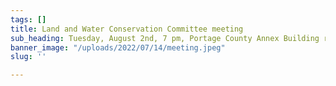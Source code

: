 ```yaml
---
tags: []
title: Land and Water Conservation Committee meeting
sub_heading: Tuesday, August 2nd, 7 pm, Portage County Annex Building rooms 1&2
banner_image: "/uploads/2022/07/14/meeting.jpeg"
slug: ''

---
```

